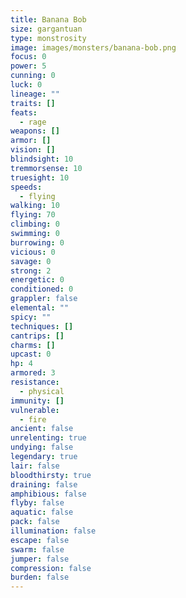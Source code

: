 ```yaml
---
title: Banana Bob
size: gargantuan
type: monstrosity
image: images/monsters/banana-bob.png
focus: 0
power: 5
cunning: 0
luck: 0
lineage: ""
traits: []
feats:
  - rage
weapons: []
armor: []
vision: []
blindsight: 10
tremmorsense: 10
truesight: 10
speeds:
  - flying
walking: 10
flying: 70
climbing: 0
swimming: 0
burrowing: 0
vicious: 0
savage: 0
strong: 2
energetic: 0
conditioned: 0
grappler: false
elemental: ""
spicy: ""
techniques: []
cantrips: []
charms: []
upcast: 0
hp: 4
armored: 3
resistance:
  - physical
immunity: []
vulnerable:
  - fire
ancient: false
unrelenting: true
undying: false
legendary: true
lair: false
bloodthirsty: true
draining: false
amphibious: false
flyby: false
aquatic: false
pack: false
illumination: false
escape: false
swarm: false
jumper: false
compression: false
burden: false
---
```


